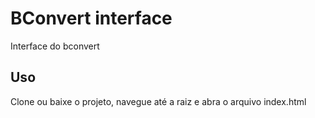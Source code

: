 # BConvert interface

Interface do bconvert

## Uso

Clone ou baixe o projeto, navegue até a raiz e abra o arquivo index.html